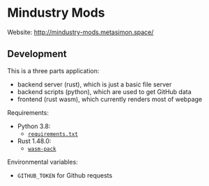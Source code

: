 # Mindustry Mods

Website: http://mindustry-mods.metasimon.space/

## Development

This is a three parts application:

- backend server (rust), which is just a basic file server
- backend scripts (python), which are used to get GitHub data
- frontend (rust wasm), which currently renders most of webpage

Requirements:

- Python 3.8: 
  - [`requirements.txt`](https://github.com/SimonWoodburyForget/mindustry-mods/blob/master/scripts/requirements.txt)
- Rust 1.48.0:
  - [`wasm-pack`](https://github.com/rustwasm/wasm-pack)

Environmental variables:
  - `GITHUB_TOKEN` for Github requests
